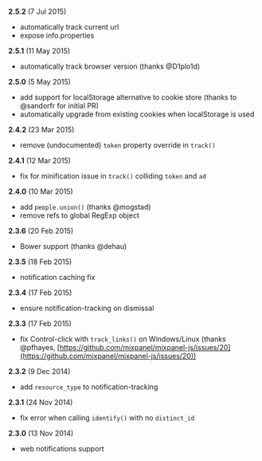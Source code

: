 **2.5.2** (7 Jul 2015)
- automatically track current url
- expose info.properties

**2.5.1** (11 May 2015)
- automatically track browser version (thanks @D1plo1d)

**2.5.0** (5 May 2015)
- add support for localStorage alternative to cookie store (thanks to @sandorfr for initial PR)
- automatically upgrade from existing cookies when localStorage is used

**2.4.2** (23 Mar 2015)
- remove (undocumented) `token` property override in `track()`

**2.4.1** (12 Mar 2015)
- fix for minification issue in `track()` colliding `token` and `ad`

**2.4.0** (10 Mar 2015)
- add `people.union()` (thanks @mogstad)
- remove refs to global RegExp object

**2.3.6** (20 Feb 2015)
- Bower support (thanks @dehau)

**2.3.5** (18 Feb 2015)
- notification caching fix

**2.3.4** (17 Feb 2015)
- ensure notification-tracking on dismissal

**2.3.3** (17 Feb 2015)
- fix Control-click with `track_links()` on Windows/Linux (thanks @pfhayes, [https://github.com/mixpanel/mixpanel-js/issues/20](https://github.com/mixpanel/mixpanel-js/issues/20))

**2.3.2** (9 Dec 2014)
- add `resource_type` to notification-tracking

**2.3.1** (24 Nov 2014)
- fix error when calling `identify()` with no `distinct_id`

**2.3.0** (13 Nov 2014)
- web notifications support
